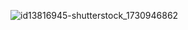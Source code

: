 ![id13816945-shutterstock_1730946862](https://github.com/BattlefieldDuck/BattlefieldDuck/assets/29337428/11f74122-be2c-4f2c-9e53-8d27493d1582)
